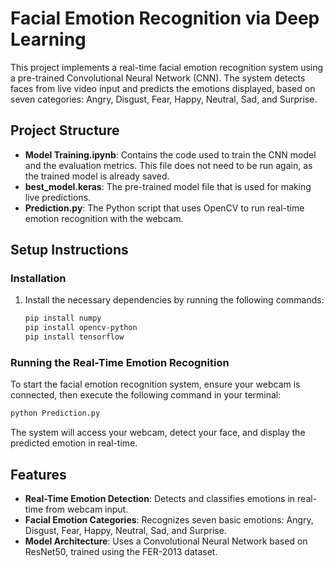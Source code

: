 # Facial Emotion Recognition via Deep Learning

This project implements a real-time facial emotion recognition system using a pre-trained Convolutional Neural Network (CNN). The system detects faces from live video input and predicts the emotions displayed, based on seven categories: Angry, Disgust, Fear, Happy, Neutral, Sad, and Surprise.

## Project Structure

- **Model Training.ipynb**: Contains the code used to train the CNN model and the evaluation metrics. This file does not need to be run again, as the trained model is already saved.
- **best_model.keras**: The pre-trained model file that is used for making live predictions.
- **Prediction.py**: The Python script that uses OpenCV to run real-time emotion recognition with the webcam.

## Setup Instructions

### Installation
1. Install the necessary dependencies by running the following commands:
   ```bash
   pip install numpy
   pip install opencv-python
   pip install tensorflow
   ```

### Running the Real-Time Emotion Recognition
To start the facial emotion recognition system, ensure your webcam is connected, then execute the following command in your terminal:
```bash
python Prediction.py
```

The system will access your webcam, detect your face, and display the predicted emotion in real-time.

## Features

- **Real-Time Emotion Detection**: Detects and classifies emotions in real-time from webcam input.
- **Facial Emotion Categories**: Recognizes seven basic emotions: Angry, Disgust, Fear, Happy, Neutral, Sad, and Surprise.
- **Model Architecture**: Uses a Convolutional Neural Network based on ResNet50, trained using the FER-2013 dataset.
